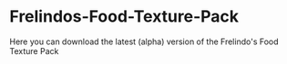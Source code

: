 # Frelindos-Food-Texture-Pack
 Here you can download the latest (alpha) version of the Frelindo's Food Texture Pack
